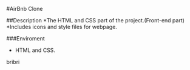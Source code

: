 #AirBnb Clone

##Description
*The HTML and CSS part of the project.(Front-end part)
*Includes icons and style files  for webpage.

###Enviroment
* HTML and CSS.

bribri
